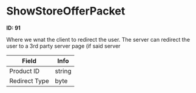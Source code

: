 # ShowStoreOfferPacket

**ID: 91**  

Where we wnat the client to redirect the user. The server can redirect the user to a 3rd party server page (if said server

<table><thead><tr><th>Field</th><th>Info</th></tr></thead><tbody>
<tr><td>Product ID</td><td>string</td></tr>
<tr><td>Redirect Type</td><td>byte</td></tr>
</tbody></table>